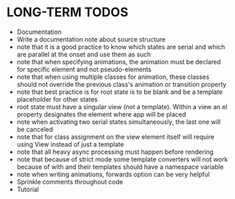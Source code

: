 # LONG-TERM TODOS

* Documentation
* Write a documentation note about source structure
* note that it is a good practice to know which states are serial and which are parallel at the onset and use them as such
* note that when specifying animations, the animation must be declared for specific element and not pseudo-elements
* note that when using multiple classes for animation, these classes should not override the previous class's animation or transition property
* note that best practice is for root state is to be blank and be a template placeholder for other states
* root state must have a singular view (not a template).  Within a view an el property designates the element where app will be placed
* note when activating two serial states simultaneously, the last one will be canceled
* note that for class assignment on the view element itself will require using View instead of just a template
* note that all heavy async processing must happen before rendering
* note that because of strict mode some template converters will not work because of with and their templates should have a namespace variable
* note when writing animations, forwards option can be very helpful
* Sprinkle comments throughout code
* Tutorial
